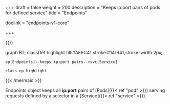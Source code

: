 +++
draft = false
weight = 200
description = "Keeps ip:port pairs of pods for defined service"
title = "Endpoints"

doclink = "endpoints-v1-core"

+++

{{<mermaid>}}

graph BT;
    classDef highlight fill:#AFFC41,stroke:#141B41,stroke-width:2px;
    
    ep[Endpoints]--keeps ip:port pairs-->svc[Service]

    class ep highlight

{{< /mermaid >}}

Endpoints object keeps all **ip:port** pairs of [Pods]({{< ref "pod" >}}) serving requests defined by a selector in a [Service]({{< ref "service" >}}).
